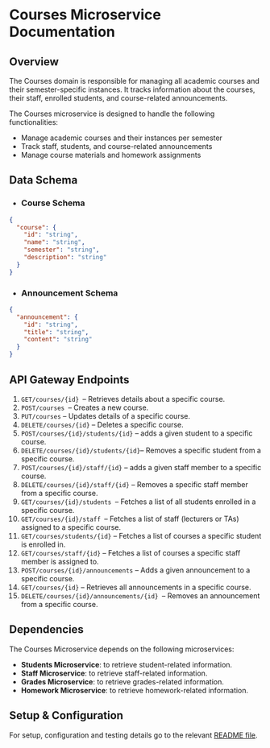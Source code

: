# Courses Microservice Documentation
## Overview
The Courses domain is responsible for managing all academic courses and their semester-specific instances. It tracks information about the courses, their staff, enrolled students, and course-related announcements.

The Courses microservice is designed to handle the following functionalities:
- Manage academic courses and their instances per semester
- Track staff, students, and course-related announcements
- Manage course materials and homework assignments

## Data Schema

- ### Course Schema
```json
{
  "course": {
    "id": "string",
    "name": "string",
    "semester": "string",
    "description": "string"
  }
}
```

- ### Announcement Schema
```json
{
  "announcement": {
    "id": "string",
    "title": "string",
    "content": "string"
  }
}
```



## API Gateway Endpoints

1. `GET/courses/{id} `– Retrieves details about a specific course.
2. `POST/courses `– Creates a new course.
3. `PUT/courses` – Updates details of a specific course.
4. `DELETE/courses/{id}` – Deletes a specific course.
5. `POST/courses/{id}/students/{id}` – adds a given student to a specific course.
6. `DELETE/courses/{id}/students/{id}`–  Removes a specific student from a specific course.
7. `POST/courses/{id}/staff/{id}` – adds a given staff member to a specific course.
8. `DELETE/courses/{id}/staff/{id}` – Removes a specific staff member from a specific course.
9. `GET/courses/{id}/students `– Fetches a list of all students enrolled in a specific course.
10. `GET/courses/{id}/staff `– Fetches a list of staff (lecturers or TAs) assigned to a  specific course.
11. `GET/courses/students/{id}` – Fetches a list of courses a specific student is enrolled in.
12. `GET/courses/staff/{id}` – Fetches a list of courses a specific staff member is assigned to.
13. `POST/courses/{id}/announcements` – Adds a given announcement to a specific course.
14. `GET/courses/{id}` – Retrieves all announcements in a specific course.
15. `DELETE/courses/{id}/announcements/{id} `– Removes an announcement from a specific course.

## Dependencies

The Courses Microservice depends on the following microservices:
- **Students Microservice**: to retrieve student-related information.
- **Staff Microservice**: to retrieve staff-related information.
- **Grades Microservice**: to retrieve grades-related information.
- **Homework Microservice**: to retrieve homework-related information.

## Setup & Configuration

For setup, configuration and testing details go to the relevant [README file](https://github.com/BetterGR/courses-microservice/blob/main/README.md).




